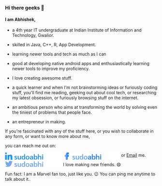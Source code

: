 ### Hi there geeks 👋

#### I am Abhishek, 
- a 4th year IT undergraduate at Indian Institute of Information and Technology, Gwalior.
- skilled in Java, C++, R, App Development.
- learning newer tools and tech as much as I can
- good at developing native android apps and enthusiastically learning newer tools to improve my proficiency.
- I love creating awesome stuff.
- a quick learner and when I'm not brainstorming ideas or furiously coding stuff, you'll find me reading, geeking out about cool tech, or researching my latest obsession, or furiously browsing stuff on the internet.

- an ambitious person who aims at transforming the world by solving even the tiniest of problems that people face.
- an entrepreneur in making. 

If you're fascinated with any of the stuff here, or you wish to collaborate in any form, or want to know more about me,

you can reach me out on:

<!--<a href="mailto:abhishek2606@hotmail.com"><img align="left" src="assets/icons%20with%20padding/email.png" width="20"></a> -->

<a href="https://www.linkedin.com/in/sudoabhi/" target="_blank"><img align="left" src="assets/linkedin icon.png" alt="Linkedin" height=24></a>
<a href="https://www.facebook.com/sudoabHi/" target="_blank"><img align="left" src="assets/fb icon.png" height="24"></a> 
<a href="https://www.twitter.com/sudoabhi/" target="_blank"><img align="left" src="assets/twitter icon.png" height="24"></a>
  
<!-- [Linkedin](https://www.linkedin.com/in/sudoabhi/ "Abhishek Kumar") &nbsp; [Email](mailto:abhishek2606@hotmail.com) &nbsp; [Facebook](https://www.facebook.com/sudoabHi/ "Abhishek Kumar Singh")-->
  or [Email]('mailto:abhishek2606@hotmail.com,abhishek626k@gmail.com') me.




I love making new friends. 😄

Fun fact: I am a Marvel fan too, just like you. :wink: You can ping me anytime to talk about it. 

<!--
**sudoabhi/sudoabhi** is a ✨ _special_ ✨ repository because its `README.md` (this file) appears on your GitHub profile.

Here are some ideas to get you started:

- 🔭 I’m currently working on ...
- 🌱 I’m currently learning ...
- 👯 I’m looking to collaborate on ...
- 🤔 I’m looking for help with ...
- 💬 Ask me about ...
- 📫 How to reach me: ...
- 😄 Pronouns: ...
- ⚡ Fun fact: ...
-->

